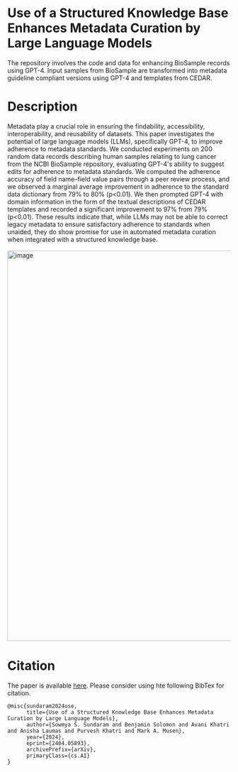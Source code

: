 # Use of a Structured Knowledge Base Enhances Metadata Curation by Large Language Models
The repository involves the code and data for enhancing BioSample records using GPT-4.
Input samples from BioSample are transformed into metadata guideline compliant versions using GPT-4 and templates from CEDAR.

# Description
Metadata play a crucial role in ensuring the findability, accessibility, interoperability, and reusability of datasets. This paper investigates the potential of large language models (LLMs), specifically GPT-4, to improve adherence to metadata standards. We conducted experiments on 200 random data records describing human samples relating to lung cancer from the NCBI BioSample repository, evaluating GPT-4's ability to suggest edits for adherence to metadata standards. We computed the adherence accuracy of field name–field value pairs through a peer review process, and we observed a marginal average improvement in adherence to the standard data dictionary from 79% to 80% (p<0.01). We then prompted GPT-4 with domain information in the form of the textual descriptions of CEDAR templates and recorded a significant improvement to 97% from 79% (p<0.01). These results indicate that, while LLMs may not be able to correct legacy metadata to ensure satisfactory adherence to standards when unaided, they do show promise for use in automated metadata curation when integrated with a structured knowledge base.
<br>
<br>
<img width="880" alt="image" src="https://github.com/musen-lab/BioSampleGPTCorrection/assets/9361849/e09227d1-8faa-48c0-a00a-4630c82c8bfc">

# Citation
The paper is available [here](https://arxiv.org/abs/2404.05893). Please consider using hte following BibTex for citation.
```
@misc{sundaram2024use,
      title={Use of a Structured Knowledge Base Enhances Metadata Curation by Large Language Models}, 
      author={Sowmya S. Sundaram and Benjamin Solomon and Avani Khatri and Anisha Laumas and Purvesh Khatri and Mark A. Musen},
      year={2024},
      eprint={2404.05893},
      archivePrefix={arXiv},
      primaryClass={cs.AI}
}
```
